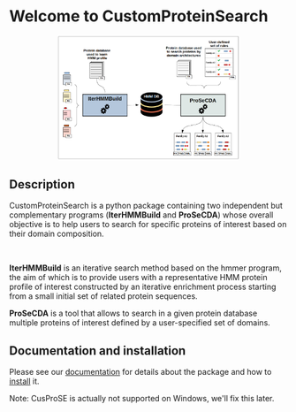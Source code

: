 # Welcome to CustomProteinSearch
<figure style="margin-left: auto; margin-right: auto; text-align: center;">
    <img src="docs/img/cusprose_scheme.png"
      alt="Overview of the CusProSe package functionalities"
      style="width: 65%; margin-left: auto; margin-right: auto; text-align: center;">
</figure>

## Description
<p>
CustomProteinSearch is a python package containing two independent but complementary programs (<b>IterHMMBuild</b> and <b>ProSeCDA</b>) whose overall objective is to help users to search for specific proteins of interest based on their domain composition.
</p>
<br>

<p>
<b>IterHMMBuild</b> is an iterative search method based on the hmmer program, the aim of which is to provide users with a representative HMM protein profile of interest constructed by an iterative enrichment process starting from a small initial set of related protein sequences.
</p>

<p>
<b>ProSeCDA</b> is a tool that allows to search in a given protein database multiple proteins of interest defined by a user-specified set of domains.
</p>

## Documentation and installation
Please see our [documentation](https://nchenche.github.io/cusProSe/) for details about the package and how to [install](https://nchenche.github.io/cusProSe/installation.html) it.

Note: CusProSE is actually not supported on Windows, we'll fix this later.
